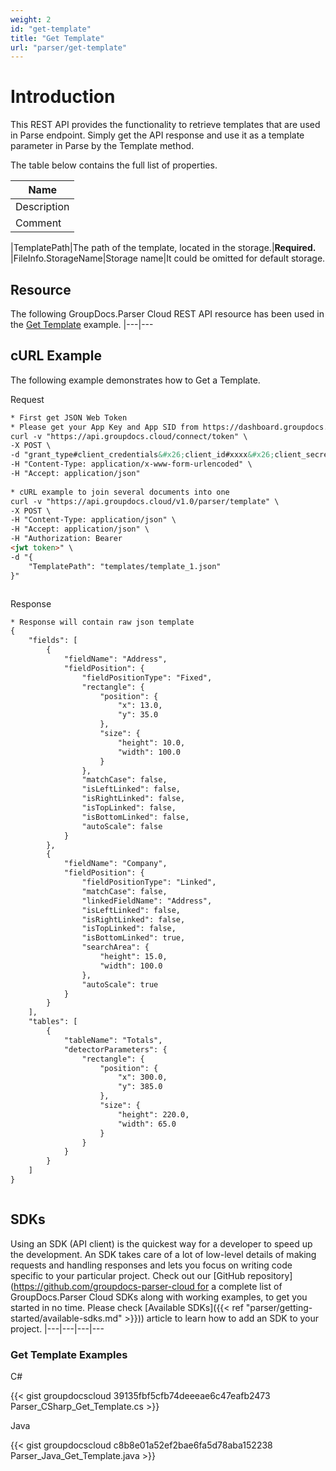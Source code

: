 ```yaml
---
weight: 2
id: "get-template"
title: "Get Template"
url: "parser/get-template"
---
```







# Introduction #

This REST API provides the functionality to retrieve templates that are used in Parse endpoint. Simply get the API response and use it as a template parameter in Parse by the Template method.

The table below contains the full list of properties.

|Name
|---
|Description
|Comment

|TemplatePath|The path of the template, located in the storage.|**Required.**
|FileInfo.StorageName|Storage name|It could be omitted for default storage.


## Resource ##

The following GroupDocs.Parser Cloud REST API resource has been used in the [Get Template](https://apireference.groupdocs.cloud/parser/#/Template/GetTemplate) example.
|---|---

## cURL Example ##

The following example demonstrates how to Get a Template.





 Request

```html 
* First get JSON Web Token
* Please get your App Key and App SID from https://dashboard.groupdocs.cloud/#/apps. Kindly place App Key in "client_secret" and App SID in "client_id" argument.
curl -v "https://api.groupdocs.cloud/connect/token" \
-X POST \
-d "grant_type#client_credentials&#x26;client_id#xxxx&#x26;client_secret#xxxx" \
-H "Content-Type: application/x-www-form-urlencoded" \
-H "Accept: application/json"
   
* cURL example to join several documents into one
curl -v "https://api.groupdocs.cloud/v1.0/parser/template" \
-X POST \
-H "Content-Type: application/json" \
-H "Accept: application/json" \
-H "Authorization: Bearer 
<jwt token>" \
-d "{
    "TemplatePath": "templates/template_1.json"
}"



 ```




 Response

```html 
* Response will contain raw json template
{
    "fields": [
        {
            "fieldName": "Address",
            "fieldPosition": {
                "fieldPositionType": "Fixed",
                "rectangle": {
                    "position": {
                        "x": 13.0,
                        "y": 35.0
                    },
                    "size": {
                        "height": 10.0,
                        "width": 100.0
                    }
                },
                "matchCase": false,
                "isLeftLinked": false,
                "isRightLinked": false,
                "isTopLinked": false,
                "isBottomLinked": false,
                "autoScale": false
            }
        },
        {
            "fieldName": "Company",
            "fieldPosition": {
                "fieldPositionType": "Linked",
                "matchCase": false,
                "linkedFieldName": "Address",
                "isLeftLinked": false,
                "isRightLinked": false,
                "isTopLinked": false,
                "isBottomLinked": true,
                "searchArea": {
                    "height": 15.0,
                    "width": 100.0
                },
                "autoScale": true
            }
        }
    ],
    "tables": [
        {
            "tableName": "Totals",
            "detectorParameters": {
                "rectangle": {
                    "position": {
                        "x": 300.0,
                        "y": 385.0
                    },
                    "size": {
                        "height": 220.0,
                        "width": 65.0
                    }
                }
            }
        }
    ]
}



 ```






## SDKs ##

Using an SDK (API client) is the quickest way for a developer to speed up the development. An SDK takes care of a lot of low-level details of making requests and handling responses and lets you focus on writing code specific to your particular project. Check out our [GitHub repository](https://github.com/groupdocs-parser-cloud for a complete list of GroupDocs.Parser Cloud SDKs along with working examples, to get you started in no time. Please check [Available SDKs]({{< ref "parser/getting-started/available-sdks.md" >}})) article to learn how to add an SDK to your project.
|---|---|---|---

### Get Template Examples ###





 C#




{{< gist groupdocscloud 39135fbf5cfb74deeeae6c47eafb2473 Parser_CSharp_Get_Template.cs >}}







 Java




{{< gist groupdocscloud c8b8e01a52ef2bae6fa5d78aba152238 Parser_Java_Get_Template.java >}}







